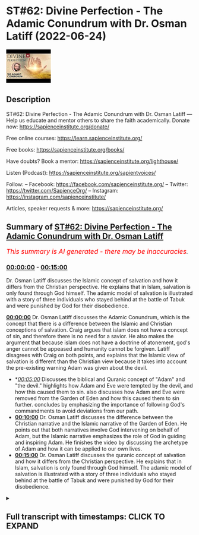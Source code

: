 # ST#62: Divine Perfection - The Adamic Conundrum with Dr. Osman Latiff (2022-06-24)

![alt ST#62: Divine Perfection - The Adamic Conundrum with Dr. Osman Latiff](3wPFspSeMX0.jpg "ST#62: Divine Perfection - The Adamic Conundrum with Dr. Osman Latiff")

## Description

ST#62: Divine Perfection - The Adamic Conundrum with Dr. Osman Latiff
—
Help us educate and mentor others to share the faith academically.
Donate now: https://sapienceinstitute.org/donate/ 

Free online courses: https://learn.sapienceinstitute.org/

Free books: https://sapienceinstitute.org/books/

Have doubts? Book a mentor: https://sapienceinstitute.org/lighthouse/

Listen (Podcast): https://sapienceinstitute.org/sapientvoices/

Follow:
– Facebook: https://facebook.com/sapienceinstitute.org/ 
– Twitter: https://twitter.com/SapienceOrg/ 
– Instagram: https://instagram.com/sapienceinstitute/ 

Articles, speaker requests & more: https://sapienceinstitute.org/

## Summary of [ST#62: Divine Perfection - The Adamic Conundrum with Dr. Osman Latiff](https://www.youtube.com/watch?v=3wPFspSeMX0)


*<span style="color:red; font-size:125%">This summary is AI generated - there may be inaccuracies</span>. [](/)*

### [00:00:00](https://www.youtube.com/watch?v=3wPFspSeMX0&t=0) - [00:15:00](https://www.youtube.com/watch?v=3wPFspSeMX0&t=900)

 Dr. Osman Latiff discusses the Islamic concept of salvation and how it differs from the Christian perspective. He explains that in Islam, salvation is only found through God himself. The adamic model of salvation is illustrated with a story of three individuals who stayed behind at the battle of Tabuk and were punished by God for their disobedience.

**[00:00:00](https://www.youtube.com/watch?v=3wPFspSeMX0&t=0)**  Dr. Osman Latiff discusses the Adamic Conundrum, which is the concept that there is a difference between the Islamic and Christian conceptions of salvation. Craig argues that islam does not have a concept of sin, and therefore there is no need for a savior. He also makes the argument that because islam does not have a doctrine of atonement, god's anger cannot be appeased and humanity cannot be forgiven. Latiff disagrees with Craig on both points, and explains that the Islamic view of salvation is different than the Christian view because it takes into account the pre-existing warning Adam was given about the devil.
* **[00:05:00](https://www.youtube.com/watch?v=3wPFspSeMX0&t=300)* Discusses the biblical and Quranic concept of "Adam" and "the devil."  highlights how Adam and Eve were tempted by the devil, and how this caused them to sin.  also discusses how Adam and Eve were removed from the Garden of Eden and how this caused them to sin further.  concludes by emphasizing the importance of following God's commandments to avoid deviations from our path.
* **[00:10:00](https://www.youtube.com/watch?v=3wPFspSeMX0&t=600)**  Dr. Osman Latiff discusses the difference between the Christian narrative and the Islamic narrative of the Garden of Eden. He points out that both narratives involve God intervening on behalf of Adam, but the Islamic narrative emphasizes the role of God in guiding and inspiring Adam. He finishes the video by discussing the archetype of Adam and how it can be applied to our own lives.
* **[00:15:00](https://www.youtube.com/watch?v=3wPFspSeMX0&t=900)**  Dr. Osman Latiff discusses the quranic concept of salvation and how it differs from the Christian perspective. He explains that in Islam, salvation is only found through God himself. The adamic model of salvation is illustrated with a story of three individuals who stayed behind at the battle of Tabuk and were punished by God for their disobedience.

<details><summary><h2>Full transcript with timestamps: CLICK TO EXPAND</h2></summary>

[0:00:06](https://youtu.be/3wPFspSeMX0?t=6) assalamualaikum welcome to sapient  
[0:00:08](https://youtu.be/3wPFspSeMX0?t=8) thoughts it's dr humanity from going  
[0:00:09](https://youtu.be/3wPFspSeMX0?t=9) through my book divine perfection  
[0:00:11](https://youtu.be/3wPFspSeMX0?t=11) christianity and islam on sin and  
[0:00:12](https://youtu.be/3wPFspSeMX0?t=12) salvation published this year by  
[0:00:13](https://youtu.be/3wPFspSeMX0?t=13) sapience institute we have of course  
[0:00:15](https://youtu.be/3wPFspSeMX0?t=15) unpacked quite a bit already about  
[0:00:17](https://youtu.be/3wPFspSeMX0?t=17) arguments presented by our christian  
[0:00:19](https://youtu.be/3wPFspSeMX0?t=19) friends detractors william lane craig  
[0:00:22](https://youtu.be/3wPFspSeMX0?t=22) and others before and after him who make  
[0:00:24](https://youtu.be/3wPFspSeMX0?t=24) these arguments about islamic theism in  
[0:00:27](https://youtu.be/3wPFspSeMX0?t=27) fact craig makes three primary arguments  
[0:00:30](https://youtu.be/3wPFspSeMX0?t=30) about allah being not maximally  
[0:00:32](https://youtu.be/3wPFspSeMX0?t=32) omniscient therefore making a mistake in  
[0:00:34](https://youtu.be/3wPFspSeMX0?t=34) the trinity in the quranic outlook we've  
[0:00:37](https://youtu.be/3wPFspSeMX0?t=37) been through that very very cohesively  
[0:00:40](https://youtu.be/3wPFspSeMX0?t=40) and  
[0:00:40](https://youtu.be/3wPFspSeMX0?t=40) and thoroughly now of course the second  
[0:00:43](https://youtu.be/3wPFspSeMX0?t=43) argument perhaps is the most is the most  
[0:00:45](https://youtu.be/3wPFspSeMX0?t=45) important of all the arguments that  
[0:00:46](https://youtu.be/3wPFspSeMX0?t=46) craig makes  
[0:00:48](https://youtu.be/3wPFspSeMX0?t=48) and in fact the biggest one between us  
[0:00:50](https://youtu.be/3wPFspSeMX0?t=50) and our christian friends james langford  
[0:00:52](https://youtu.be/3wPFspSeMX0?t=52) in his very seminal thesis about some  
[0:00:56](https://youtu.be/3wPFspSeMX0?t=56) you know ideas about christian mission  
[0:00:57](https://youtu.be/3wPFspSeMX0?t=57) to muslims says that muslims have no  
[0:01:01](https://youtu.be/3wPFspSeMX0?t=61) doctrine of sin  
[0:01:02](https://youtu.be/3wPFspSeMX0?t=62) that he says that there is no concept of  
[0:01:04](https://youtu.be/3wPFspSeMX0?t=64) an estrangement between god and humanity  
[0:01:07](https://youtu.be/3wPFspSeMX0?t=67) in islam and therefore there's no need  
[0:01:09](https://youtu.be/3wPFspSeMX0?t=69) for reconciliation between god and man  
[0:01:11](https://youtu.be/3wPFspSeMX0?t=71) therefore no need for a savior he's not  
[0:01:13](https://youtu.be/3wPFspSeMX0?t=73) the first in fact to make that argument  
[0:01:14](https://youtu.be/3wPFspSeMX0?t=74) see our marsh in his work says that you  
[0:01:17](https://youtu.be/3wPFspSeMX0?t=77) know only and if ever the muslims see  
[0:01:20](https://youtu.be/3wPFspSeMX0?t=80) themselves as inherently sinful in the  
[0:01:23](https://youtu.be/3wPFspSeMX0?t=83) eyes of god will they ever see the need  
[0:01:25](https://youtu.be/3wPFspSeMX0?t=85) for a savior now the the fundamental  
[0:01:28](https://youtu.be/3wPFspSeMX0?t=88) thing here is that they're both arguing  
[0:01:29](https://youtu.be/3wPFspSeMX0?t=89) similar things about does islam have a  
[0:01:32](https://youtu.be/3wPFspSeMX0?t=92) concept of sin what is sin in islam does  
[0:01:35](https://youtu.be/3wPFspSeMX0?t=95) sin create the sense of a distance or a  
[0:01:37](https://youtu.be/3wPFspSeMX0?t=97) strange assumption between us and god  
[0:01:40](https://youtu.be/3wPFspSeMX0?t=100) and is there a need at the end of the  
[0:01:41](https://youtu.be/3wPFspSeMX0?t=101) day for a savior now craig of course  
[0:01:44](https://youtu.be/3wPFspSeMX0?t=104) makes that same argument they all make  
[0:01:46](https://youtu.be/3wPFspSeMX0?t=106) the same argument there is nothing new  
[0:01:48](https://youtu.be/3wPFspSeMX0?t=108) it's all the same things that they're  
[0:01:50](https://youtu.be/3wPFspSeMX0?t=110) saying  
[0:01:51](https://youtu.be/3wPFspSeMX0?t=111) now craig's second argument that he  
[0:01:52](https://youtu.be/3wPFspSeMX0?t=112) makes in his website reasonable faith  
[0:01:54](https://youtu.be/3wPFspSeMX0?t=114) and his videos and in his debates is the  
[0:01:56](https://youtu.be/3wPFspSeMX0?t=116) same one about the fact that the  
[0:01:59](https://youtu.be/3wPFspSeMX0?t=119) doctrine of salvation what we call  
[0:02:01](https://youtu.be/3wPFspSeMX0?t=121) soteriology in islam is not sufficient  
[0:02:04](https://youtu.be/3wPFspSeMX0?t=124) in representing god's maximal holiness  
[0:02:07](https://youtu.be/3wPFspSeMX0?t=127) whereas in christianity through that  
[0:02:10](https://youtu.be/3wPFspSeMX0?t=130) price paid uh from jesus christ on the  
[0:02:13](https://youtu.be/3wPFspSeMX0?t=133) cross that's enough enough and  
[0:02:15](https://youtu.be/3wPFspSeMX0?t=135) sufficient for god's wrath to be  
[0:02:17](https://youtu.be/3wPFspSeMX0?t=137) appeased and therefore god forgives  
[0:02:19](https://youtu.be/3wPFspSeMX0?t=139) humanity and therefore god loves  
[0:02:21](https://youtu.be/3wPFspSeMX0?t=141) humanity and so on and so forth now of  
[0:02:22](https://youtu.be/3wPFspSeMX0?t=142) course in the last episode we went  
[0:02:24](https://youtu.be/3wPFspSeMX0?t=144) through christian atonement theories and  
[0:02:26](https://youtu.be/3wPFspSeMX0?t=146) as you remember herring there were many  
[0:02:28](https://youtu.be/3wPFspSeMX0?t=148) many of them there was of course that  
[0:02:30](https://youtu.be/3wPFspSeMX0?t=150) that primal one of of augustine and the  
[0:02:34](https://youtu.be/3wPFspSeMX0?t=154) devil ransom theory christus victor  
[0:02:36](https://youtu.be/3wPFspSeMX0?t=156) theory uranuses theories uh origins  
[0:02:39](https://youtu.be/3wPFspSeMX0?t=159) theories there was the  
[0:02:40](https://youtu.be/3wPFspSeMX0?t=160) uh athanasius's mystical theory there  
[0:02:43](https://youtu.be/3wPFspSeMX0?t=163) was uh anselm's satisfaction theory the  
[0:02:46](https://youtu.be/3wPFspSeMX0?t=166) one before that of gregory evnessa and  
[0:02:48](https://youtu.be/3wPFspSeMX0?t=168) the fish hook theory the one much after  
[0:02:50](https://youtu.be/3wPFspSeMX0?t=170) that of calvin and penal substitution  
[0:02:51](https://youtu.be/3wPFspSeMX0?t=171) theory and all these theories were in  
[0:02:53](https://youtu.be/3wPFspSeMX0?t=173) attempt by christian theologians some of  
[0:02:55](https://youtu.be/3wPFspSeMX0?t=175) them church fathers to make sense of  
[0:02:58](https://youtu.be/3wPFspSeMX0?t=178) what happened between god and humanity  
[0:03:01](https://youtu.be/3wPFspSeMX0?t=181) humanity through jesus christ in the  
[0:03:03](https://youtu.be/3wPFspSeMX0?t=183) whole cosmic order of things and the  
[0:03:05](https://youtu.be/3wPFspSeMX0?t=185) fundamental position of adam us human  
[0:03:08](https://youtu.be/3wPFspSeMX0?t=188) beings as his progeny in light of the  
[0:03:10](https://youtu.be/3wPFspSeMX0?t=190) sacrificial model presented by jesus  
[0:03:13](https://youtu.be/3wPFspSeMX0?t=193) christ as a way for sins our sins adam's  
[0:03:16](https://youtu.be/3wPFspSeMX0?t=196) sins to be atoned for and therefore  
[0:03:18](https://youtu.be/3wPFspSeMX0?t=198) god's anger to be appeased and for us  
[0:03:20](https://youtu.be/3wPFspSeMX0?t=200) therefore to be forgiven those were  
[0:03:22](https://youtu.be/3wPFspSeMX0?t=202) atonement theories and there are of  
[0:03:24](https://youtu.be/3wPFspSeMX0?t=204) course some that are being developed and  
[0:03:26](https://youtu.be/3wPFspSeMX0?t=206) evolving over time uh over the christian  
[0:03:30](https://youtu.be/3wPFspSeMX0?t=210) centuries  
[0:03:31](https://youtu.be/3wPFspSeMX0?t=211) uh now  
[0:03:32](https://youtu.be/3wPFspSeMX0?t=212) how do we and how do we understand that  
[0:03:35](https://youtu.be/3wPFspSeMX0?t=215) or appreciate that in light of the  
[0:03:37](https://youtu.be/3wPFspSeMX0?t=217) quranic the islamic the prophetic  
[0:03:39](https://youtu.be/3wPFspSeMX0?t=219) discourse about salvation if that's the  
[0:03:42](https://youtu.be/3wPFspSeMX0?t=222) way that christians perceive of it how  
[0:03:43](https://youtu.be/3wPFspSeMX0?t=223) do we perceive of it remember we said  
[0:03:45](https://youtu.be/3wPFspSeMX0?t=225) initially that there is much that we  
[0:03:47](https://youtu.be/3wPFspSeMX0?t=227) agree with with our christian friends  
[0:03:48](https://youtu.be/3wPFspSeMX0?t=228) that we both believe in similar things  
[0:03:50](https://youtu.be/3wPFspSeMX0?t=230) about adam about god about not from the  
[0:03:52](https://youtu.be/3wPFspSeMX0?t=232) the particular tree uh to enjoy the  
[0:03:55](https://youtu.be/3wPFspSeMX0?t=235) garden him and his wife we both believe  
[0:03:57](https://youtu.be/3wPFspSeMX0?t=237) that we both believe in the devil the  
[0:03:59](https://youtu.be/3wPFspSeMX0?t=239) devil of course has a plan and and we  
[0:04:01](https://youtu.be/3wPFspSeMX0?t=241) all believe in that stuff but the  
[0:04:03](https://youtu.be/3wPFspSeMX0?t=243) quranic outline is remarkably  
[0:04:06](https://youtu.be/3wPFspSeMX0?t=246) different in fact uniquely different  
[0:04:09](https://youtu.be/3wPFspSeMX0?t=249) than our christian friends  
[0:04:11](https://youtu.be/3wPFspSeMX0?t=251) outline presented to them in the bible  
[0:04:13](https://youtu.be/3wPFspSeMX0?t=253) or at least even not so much from the  
[0:04:15](https://youtu.be/3wPFspSeMX0?t=255) bible but in fact in their theoretical  
[0:04:17](https://youtu.be/3wPFspSeMX0?t=257) developments in their history and that's  
[0:04:19](https://youtu.be/3wPFspSeMX0?t=259) a lot a lot to say about that  
[0:04:21](https://youtu.be/3wPFspSeMX0?t=261) so what happens then how is it presented  
[0:04:23](https://youtu.be/3wPFspSeMX0?t=263) in the quran what happens with adam in  
[0:04:25](https://youtu.be/3wPFspSeMX0?t=265) the quran that is the subject of of this  
[0:04:28](https://youtu.be/3wPFspSeMX0?t=268) series here now this is in light of what  
[0:04:30](https://youtu.be/3wPFspSeMX0?t=270) i call what the book terms the adamic  
[0:04:32](https://youtu.be/3wPFspSeMX0?t=272) conundrum now in the quran is presented  
[0:04:35](https://youtu.be/3wPFspSeMX0?t=275) like this  
[0:04:36](https://youtu.be/3wPFspSeMX0?t=276) allah of course had forewarned adam and  
[0:04:39](https://youtu.be/3wPFspSeMX0?t=279) his wife not to eat from a particular  
[0:04:41](https://youtu.be/3wPFspSeMX0?t=281) tree  
[0:04:42](https://youtu.be/3wPFspSeMX0?t=282) and allah says  
[0:04:44](https://youtu.be/3wPFspSeMX0?t=284) beware of the devil right in the fight  
[0:04:46](https://youtu.be/3wPFspSeMX0?t=286) in the quran says  
[0:04:47](https://youtu.be/3wPFspSeMX0?t=287) beware of the devil because he is your  
[0:04:49](https://youtu.be/3wPFspSeMX0?t=289) enemy  
[0:04:51](https://youtu.be/3wPFspSeMX0?t=291) so take him therefore as an enemy adam  
[0:04:53](https://youtu.be/3wPFspSeMX0?t=293) was pre-warned we're also warned about  
[0:04:55](https://youtu.be/3wPFspSeMX0?t=295) the devil in our lives as well remember  
[0:04:58](https://youtu.be/3wPFspSeMX0?t=298) of course in the quranic paradigm human  
[0:05:00](https://youtu.be/3wPFspSeMX0?t=300) beings all of us are weak frail prone to  
[0:05:04](https://youtu.be/3wPFspSeMX0?t=304) sin  
[0:05:05](https://youtu.be/3wPFspSeMX0?t=305) we're not perfect creatures we're  
[0:05:07](https://youtu.be/3wPFspSeMX0?t=307) imperfect creatures that means we have a  
[0:05:09](https://youtu.be/3wPFspSeMX0?t=309) capacity to do good  
[0:05:11](https://youtu.be/3wPFspSeMX0?t=311) and capacity to do sin a beautiful  
[0:05:14](https://youtu.be/3wPFspSeMX0?t=314) verses which is outlined in israel  
[0:05:16](https://youtu.be/3wPFspSeMX0?t=316) in the quran in which allah says  
[0:05:21](https://youtu.be/3wPFspSeMX0?t=321) foreign  
[0:05:25](https://youtu.be/3wPFspSeMX0?t=325) beautiful verses what do they say they  
[0:05:28](https://youtu.be/3wPFspSeMX0?t=328) say that  
[0:05:29](https://youtu.be/3wPFspSeMX0?t=329) consider the self consider yourself  
[0:05:32](https://youtu.be/3wPFspSeMX0?t=332) myself yourself  
[0:05:34](https://youtu.be/3wPFspSeMX0?t=334) how it's formed  
[0:05:36](https://youtu.be/3wPFspSeMX0?t=336) and how it could be inspired by  
[0:05:39](https://youtu.be/3wPFspSeMX0?t=339) by depravity by moral depravities but  
[0:05:42](https://youtu.be/3wPFspSeMX0?t=342) also inspired by  
[0:05:44](https://youtu.be/3wPFspSeMX0?t=344) saintliness  
[0:05:45](https://youtu.be/3wPFspSeMX0?t=345) by moral goodness by goodness by good  
[0:05:49](https://youtu.be/3wPFspSeMX0?t=349) character right so human beings have  
[0:05:52](https://youtu.be/3wPFspSeMX0?t=352) both potentials to do  
[0:05:54](https://youtu.be/3wPFspSeMX0?t=354) wondrous dazzling acts of kindness of  
[0:05:57](https://youtu.be/3wPFspSeMX0?t=357) mercy of sympathy of empathy of love all  
[0:06:00](https://youtu.be/3wPFspSeMX0?t=360) of that but also evil acts hideous acts  
[0:06:03](https://youtu.be/3wPFspSeMX0?t=363) reprehensible acts as well in fact the  
[0:06:06](https://youtu.be/3wPFspSeMX0?t=366) world of course is a witness to both of  
[0:06:08](https://youtu.be/3wPFspSeMX0?t=368) these currents and trends but then the  
[0:06:11](https://youtu.be/3wPFspSeMX0?t=371) next verse says  
[0:06:13](https://youtu.be/3wPFspSeMX0?t=373) successful is he that purifies it  
[0:06:16](https://youtu.be/3wPFspSeMX0?t=376) meaning purifies himself  
[0:06:18](https://youtu.be/3wPFspSeMX0?t=378) that that's the undertaking the task  
[0:06:20](https://youtu.be/3wPFspSeMX0?t=380) that is set out to man from god  
[0:06:22](https://youtu.be/3wPFspSeMX0?t=382) successful is the one that purifies  
[0:06:24](https://youtu.be/3wPFspSeMX0?t=384) himself that works labors in that task  
[0:06:27](https://youtu.be/3wPFspSeMX0?t=387) day and night all the time that's  
[0:06:29](https://youtu.be/3wPFspSeMX0?t=389) success and that loss is the one that  
[0:06:31](https://youtu.be/3wPFspSeMX0?t=391) buries it buries himself this allows  
[0:06:33](https://youtu.be/3wPFspSeMX0?t=393) himself to reach heights of moral  
[0:06:36](https://youtu.be/3wPFspSeMX0?t=396) goodness of moral character of excellent  
[0:06:38](https://youtu.be/3wPFspSeMX0?t=398) beautiful behavior beautiful conduct  
[0:06:40](https://youtu.be/3wPFspSeMX0?t=400) beautiful acts of worship and so on and  
[0:06:42](https://youtu.be/3wPFspSeMX0?t=402) so forth so therefore we have both of  
[0:06:45](https://youtu.be/3wPFspSeMX0?t=405) these strands as human beings and so  
[0:06:47](https://youtu.be/3wPFspSeMX0?t=407) therefore uh adam therefore when he sins  
[0:06:51](https://youtu.be/3wPFspSeMX0?t=411) against allah well the way it's  
[0:06:53](https://youtu.be/3wPFspSeMX0?t=413) presented in the quran is not exactly  
[0:06:54](https://youtu.be/3wPFspSeMX0?t=414) like that either so we know therefore  
[0:06:56](https://youtu.be/3wPFspSeMX0?t=416) that the devil exists and the devil  
[0:06:59](https://youtu.be/3wPFspSeMX0?t=419) goes to or we don't know in fact if it  
[0:07:01](https://youtu.be/3wPFspSeMX0?t=421) was to eve or adam first except that  
[0:07:04](https://youtu.be/3wPFspSeMX0?t=424) they're both blamed for that mistake  
[0:07:07](https://youtu.be/3wPFspSeMX0?t=427) that they make  
[0:07:08](https://youtu.be/3wPFspSeMX0?t=428) now of course in the quran allah calls  
[0:07:10](https://youtu.be/3wPFspSeMX0?t=430) it many things allah calls it an act of  
[0:07:12](https://youtu.be/3wPFspSeMX0?t=432) disobedience that's true allah calls  
[0:07:15](https://youtu.be/3wPFspSeMX0?t=435) they were misled deceived by the devil  
[0:07:18](https://youtu.be/3wPFspSeMX0?t=438) allah says there was a case of  
[0:07:20](https://youtu.be/3wPFspSeMX0?t=440) forgetfulness from from adam  
[0:07:22](https://youtu.be/3wPFspSeMX0?t=442) forgetfulness perhaps of many things  
[0:07:23](https://youtu.be/3wPFspSeMX0?t=443) maybe he forgot therefore the great  
[0:07:25](https://youtu.be/3wPFspSeMX0?t=445) undertaking that god gave him in the  
[0:07:27](https://youtu.be/3wPFspSeMX0?t=447) first place he forgot his responsibility  
[0:07:29](https://youtu.be/3wPFspSeMX0?t=449) between him and god he forgot the great  
[0:07:33](https://youtu.be/3wPFspSeMX0?t=453) deceptive character and potential of the  
[0:07:36](https://youtu.be/3wPFspSeMX0?t=456) devil he forgot  
[0:07:37](https://youtu.be/3wPFspSeMX0?t=457) but in this verse in the in the second  
[0:07:40](https://youtu.be/3wPFspSeMX0?t=460) chapter of the quran it's outlined  
[0:07:41](https://youtu.be/3wPFspSeMX0?t=461) beautifully in that allah says that the  
[0:07:44](https://youtu.be/3wPFspSeMX0?t=464) devil  
[0:07:47](https://youtu.be/3wPFspSeMX0?t=467) allah says that the devil caused them  
[0:07:49](https://youtu.be/3wPFspSeMX0?t=469) both to slip  
[0:07:51](https://youtu.be/3wPFspSeMX0?t=471) the word used here is the word zel which  
[0:07:53](https://youtu.be/3wPFspSeMX0?t=473) is stumble or slip now of course in the  
[0:07:56](https://youtu.be/3wPFspSeMX0?t=476) book of genesis the bible is called the  
[0:07:58](https://youtu.be/3wPFspSeMX0?t=478) fall  
[0:07:58](https://youtu.be/3wPFspSeMX0?t=478) fall kind of connotes like something  
[0:08:01](https://youtu.be/3wPFspSeMX0?t=481) that is irrecoverable i mean as you've  
[0:08:03](https://youtu.be/3wPFspSeMX0?t=483) fallen now but a slip has different  
[0:08:05](https://youtu.be/3wPFspSeMX0?t=485) connotations of while you're slipped and  
[0:08:07](https://youtu.be/3wPFspSeMX0?t=487) you stumble but perhaps you're still  
[0:08:09](https://youtu.be/3wPFspSeMX0?t=489) able to get back up on your feet that's  
[0:08:10](https://youtu.be/3wPFspSeMX0?t=490) the first difference that you'll notice  
[0:08:12](https://youtu.be/3wPFspSeMX0?t=492) in the quranic narrative  
[0:08:14](https://youtu.be/3wPFspSeMX0?t=494) allah says that the shaitaan the devil  
[0:08:16](https://youtu.be/3wPFspSeMX0?t=496) caused them both to  
[0:08:17](https://youtu.be/3wPFspSeMX0?t=497) slip  
[0:08:18](https://youtu.be/3wPFspSeMX0?t=498) and then they were removed from where  
[0:08:19](https://youtu.be/3wPFspSeMX0?t=499) they were meaning in the garden they  
[0:08:21](https://youtu.be/3wPFspSeMX0?t=501) were taken out from them placed  
[0:08:23](https://youtu.be/3wPFspSeMX0?t=503) elsewhere  
[0:08:24](https://youtu.be/3wPFspSeMX0?t=504) now that's the first thing now zell of  
[0:08:28](https://youtu.be/3wPFspSeMX0?t=508) course has connotations it's like when  
[0:08:29](https://youtu.be/3wPFspSeMX0?t=509) we believe that when we uh leave our  
[0:08:31](https://youtu.be/3wPFspSeMX0?t=511) homes in the morning or whatever homes  
[0:08:33](https://youtu.be/3wPFspSeMX0?t=513) we say a particular prayer that we say  
[0:08:36](https://youtu.be/3wPFspSeMX0?t=516) allah  
[0:08:43](https://youtu.be/3wPFspSeMX0?t=523) prophetic prayer that we recite oh allah  
[0:08:45](https://youtu.be/3wPFspSeMX0?t=525) i seek refuge with you that i go astray  
[0:08:47](https://youtu.be/3wPFspSeMX0?t=527) or leaders as a straight or that i slip  
[0:08:49](https://youtu.be/3wPFspSeMX0?t=529) and stumble  
[0:08:50](https://youtu.be/3wPFspSeMX0?t=530) right or cause others to slip and  
[0:08:51](https://youtu.be/3wPFspSeMX0?t=531) stumble so we all in our lives can slip  
[0:08:55](https://youtu.be/3wPFspSeMX0?t=535) and stumble we can lose sight of where  
[0:08:57](https://youtu.be/3wPFspSeMX0?t=537) we're going sometimes in life that's a  
[0:08:59](https://youtu.be/3wPFspSeMX0?t=539) reflection of our imperfect human  
[0:09:02](https://youtu.be/3wPFspSeMX0?t=542) character and nature and of course god  
[0:09:04](https://youtu.be/3wPFspSeMX0?t=544) creates us with perfect knowledge and  
[0:09:06](https://youtu.be/3wPFspSeMX0?t=546) perfect wisdom that's a key fundamental  
[0:09:09](https://youtu.be/3wPFspSeMX0?t=549) point for us to emphasize god creates us  
[0:09:11](https://youtu.be/3wPFspSeMX0?t=551) with perfect knowledge and perfect  
[0:09:12](https://youtu.be/3wPFspSeMX0?t=552) wisdom knowing of course this is who we  
[0:09:14](https://youtu.be/3wPFspSeMX0?t=554) are this is our capacity our potential  
[0:09:17](https://youtu.be/3wPFspSeMX0?t=557) and these are ways of course we could be  
[0:09:19](https://youtu.be/3wPFspSeMX0?t=559) led astray but we have to be on our god  
[0:09:21](https://youtu.be/3wPFspSeMX0?t=561) the quran says by the way in the quran  
[0:09:23](https://youtu.be/3wPFspSeMX0?t=563) we have the word  
[0:09:26](https://youtu.be/3wPFspSeMX0?t=566) which means deviation straying  
[0:09:29](https://youtu.be/3wPFspSeMX0?t=569) misleading  
[0:09:30](https://youtu.be/3wPFspSeMX0?t=570) repeated more than 200 times in the  
[0:09:32](https://youtu.be/3wPFspSeMX0?t=572) quran  
[0:09:34](https://youtu.be/3wPFspSeMX0?t=574) straying misleading deviating but we  
[0:09:36](https://youtu.be/3wPFspSeMX0?t=576) also have the word wakaya wakka is where  
[0:09:39](https://youtu.be/3wPFspSeMX0?t=579) we get the word taqwa from which means  
[0:09:40](https://youtu.be/3wPFspSeMX0?t=580) protection which means safeguarding  
[0:09:43](https://youtu.be/3wPFspSeMX0?t=583) repeated through and through the quran  
[0:09:45](https://youtu.be/3wPFspSeMX0?t=585) as a way of pushing back offsetting the  
[0:09:48](https://youtu.be/3wPFspSeMX0?t=588) dangers of dalala of deviation of  
[0:09:51](https://youtu.be/3wPFspSeMX0?t=591) straying of of of misleading and going  
[0:09:54](https://youtu.be/3wPFspSeMX0?t=594) astray and so the next verse now is is  
[0:09:57](https://youtu.be/3wPFspSeMX0?t=597) very essential and key for us in showing  
[0:10:00](https://youtu.be/3wPFspSeMX0?t=600) the difference between us  
[0:10:01](https://youtu.be/3wPFspSeMX0?t=601) and the christian narrative which ends  
[0:10:03](https://youtu.be/3wPFspSeMX0?t=603) up in a lot of confusion a lot of  
[0:10:05](https://youtu.be/3wPFspSeMX0?t=605) ambiguity with all of these atonement  
[0:10:07](https://youtu.be/3wPFspSeMX0?t=607) theories are proposed and still  
[0:10:08](https://youtu.be/3wPFspSeMX0?t=608) developing and evolving and that is this  
[0:10:11](https://youtu.be/3wPFspSeMX0?t=611) verse that allah quran says  
[0:10:18](https://youtu.be/3wPFspSeMX0?t=618) what does it say it says therefore so  
[0:10:20](https://youtu.be/3wPFspSeMX0?t=620) adam slept therefore was removed from  
[0:10:22](https://youtu.be/3wPFspSeMX0?t=622) where he was and then allah says adam  
[0:10:25](https://youtu.be/3wPFspSeMX0?t=625) was met with some words from his lord  
[0:10:28](https://youtu.be/3wPFspSeMX0?t=628) what does it mean to be met with some  
[0:10:29](https://youtu.be/3wPFspSeMX0?t=629) words from his lord what does it mean  
[0:10:31](https://youtu.be/3wPFspSeMX0?t=631) adam was met with some words from his  
[0:10:33](https://youtu.be/3wPFspSeMX0?t=633) lord it means that adam in this state of  
[0:10:37](https://youtu.be/3wPFspSeMX0?t=637) vulnerability because of course he has  
[0:10:39](https://youtu.be/3wPFspSeMX0?t=639) sinned and done something against god's  
[0:10:41](https://youtu.be/3wPFspSeMX0?t=641) wishes is now stuck because he's there  
[0:10:43](https://youtu.be/3wPFspSeMX0?t=643) by him so remember adam is there by  
[0:10:45](https://youtu.be/3wPFspSeMX0?t=645) himself with his wife that says no other  
[0:10:46](https://youtu.be/3wPFspSeMX0?t=646) prophets around to ask to seek help from  
[0:10:48](https://youtu.be/3wPFspSeMX0?t=648) nothing that's just them too right but  
[0:10:50](https://youtu.be/3wPFspSeMX0?t=650) there of course is allah there is god  
[0:10:52](https://youtu.be/3wPFspSeMX0?t=652) and it's god that they beseech but not  
[0:10:54](https://youtu.be/3wPFspSeMX0?t=654) just that they beseech god and ask of  
[0:10:56](https://youtu.be/3wPFspSeMX0?t=656) god no that is not even the first thing  
[0:10:58](https://youtu.be/3wPFspSeMX0?t=658) that happens  
[0:10:59](https://youtu.be/3wPFspSeMX0?t=659) allah says adam was received words from  
[0:11:02](https://youtu.be/3wPFspSeMX0?t=662) his lord that means  
[0:11:04](https://youtu.be/3wPFspSeMX0?t=664) allah god the lord of the heavens and  
[0:11:07](https://youtu.be/3wPFspSeMX0?t=667) the earth the most kind the most  
[0:11:08](https://youtu.be/3wPFspSeMX0?t=668) merciful the maximally perfect  
[0:11:11](https://youtu.be/3wPFspSeMX0?t=671) the most magnificent the most supreme  
[0:11:14](https://youtu.be/3wPFspSeMX0?t=674) allah  
[0:11:15](https://youtu.be/3wPFspSeMX0?t=675) taught adam words to say that means  
[0:11:18](https://youtu.be/3wPFspSeMX0?t=678) allah inspired adam with words to say in  
[0:11:21](https://youtu.be/3wPFspSeMX0?t=681) order for adam to know how to ask god  
[0:11:24](https://youtu.be/3wPFspSeMX0?t=684) for forgiveness  
[0:11:26](https://youtu.be/3wPFspSeMX0?t=686) it's something fundamentally beautiful  
[0:11:28](https://youtu.be/3wPFspSeMX0?t=688) here  
[0:11:28](https://youtu.be/3wPFspSeMX0?t=688) that is not so much adam then quickly  
[0:11:30](https://youtu.be/3wPFspSeMX0?t=690) asked for forgiveness is that allah  
[0:11:33](https://youtu.be/3wPFspSeMX0?t=693) aided adam enabled adam facilitated for  
[0:11:37](https://youtu.be/3wPFspSeMX0?t=697) adam that path of seeking for seeking  
[0:11:40](https://youtu.be/3wPFspSeMX0?t=700) forgiveness which is remarkable right  
[0:11:42](https://youtu.be/3wPFspSeMX0?t=702) and so in adam being taught the words  
[0:11:45](https://youtu.be/3wPFspSeMX0?t=705) and we know the words from another verse  
[0:11:47](https://youtu.be/3wPFspSeMX0?t=707) in the quran when they both said  
[0:11:48](https://youtu.be/3wPFspSeMX0?t=708) they both said  
[0:11:56](https://youtu.be/3wPFspSeMX0?t=716) our lord our lord  
[0:11:59](https://youtu.be/3wPFspSeMX0?t=719) we have wronged our souls  
[0:12:02](https://youtu.be/3wPFspSeMX0?t=722) and if you don't forgive us and have  
[0:12:03](https://youtu.be/3wPFspSeMX0?t=723) mercy on us we're going to be of the  
[0:12:05](https://youtu.be/3wPFspSeMX0?t=725) losers so what's happening here number  
[0:12:07](https://youtu.be/3wPFspSeMX0?t=727) one our lord  
[0:12:09](https://youtu.be/3wPFspSeMX0?t=729) number two we've wronged ourselves  
[0:12:11](https://youtu.be/3wPFspSeMX0?t=731) injustice on ourselves  
[0:12:13](https://youtu.be/3wPFspSeMX0?t=733) number three  
[0:12:16](https://youtu.be/3wPFspSeMX0?t=736) you forgive  
[0:12:17](https://youtu.be/3wPFspSeMX0?t=737) you are the one that forgives number  
[0:12:19](https://youtu.be/3wPFspSeMX0?t=739) four you show mercy and number five if  
[0:12:23](https://youtu.be/3wPFspSeMX0?t=743) you do we're successful if you don't  
[0:12:25](https://youtu.be/3wPFspSeMX0?t=745) wear losers all of that contained in  
[0:12:27](https://youtu.be/3wPFspSeMX0?t=747) that beautiful prayer of adam and his  
[0:12:30](https://youtu.be/3wPFspSeMX0?t=750) wife that was inspired upon them taught  
[0:12:32](https://youtu.be/3wPFspSeMX0?t=752) to them instructed to them by god  
[0:12:34](https://youtu.be/3wPFspSeMX0?t=754) himself enabling adam and all of us adam  
[0:12:38](https://youtu.be/3wPFspSeMX0?t=758) is archetypal here all of us as his  
[0:12:40](https://youtu.be/3wPFspSeMX0?t=760) progeny to remember the way back to god  
[0:12:43](https://youtu.be/3wPFspSeMX0?t=763) whenever we slip and whenever we stumble  
[0:12:45](https://youtu.be/3wPFspSeMX0?t=765) in life there is a model  
[0:12:47](https://youtu.be/3wPFspSeMX0?t=767) paradigmatic model here for us to always  
[0:12:49](https://youtu.be/3wPFspSeMX0?t=769) remember and realize that's how it  
[0:12:51](https://youtu.be/3wPFspSeMX0?t=771) happened with adam our father where his  
[0:12:54](https://youtu.be/3wPFspSeMX0?t=774) progeny that's how god deals with us  
[0:12:56](https://youtu.be/3wPFspSeMX0?t=776) remember we ended the last chapter by by  
[0:12:58](https://youtu.be/3wPFspSeMX0?t=778) mentioning the verse in the quran when  
[0:12:59](https://youtu.be/3wPFspSeMX0?t=779) allah says  
[0:13:02](https://youtu.be/3wPFspSeMX0?t=782) what is your impression  
[0:13:04](https://youtu.be/3wPFspSeMX0?t=784) of the lord of the worlds how do we  
[0:13:06](https://youtu.be/3wPFspSeMX0?t=786) perceive imagine  
[0:13:08](https://youtu.be/3wPFspSeMX0?t=788) of god in light of all these tournament  
[0:13:11](https://youtu.be/3wPFspSeMX0?t=791) theories and god  
[0:13:12](https://youtu.be/3wPFspSeMX0?t=792) and the blood and the sacrifice and the  
[0:13:14](https://youtu.be/3wPFspSeMX0?t=794) the wrath and the all of these things  
[0:13:17](https://youtu.be/3wPFspSeMX0?t=797) and now how do we  
[0:13:18](https://youtu.be/3wPFspSeMX0?t=798) perceive imagine of god  
[0:13:20](https://youtu.be/3wPFspSeMX0?t=800) when we know that that's how god treats  
[0:13:22](https://youtu.be/3wPFspSeMX0?t=802) and dealt with  
[0:13:24](https://youtu.be/3wPFspSeMX0?t=804) the first of us the first of us our  
[0:13:26](https://youtu.be/3wPFspSeMX0?t=806) father  
[0:13:27](https://youtu.be/3wPFspSeMX0?t=807) adam when he stumbled he stumbled and he  
[0:13:30](https://youtu.be/3wPFspSeMX0?t=810) slipped  
[0:13:32](https://youtu.be/3wPFspSeMX0?t=812) in the garden there you know when the  
[0:13:33](https://youtu.be/3wPFspSeMX0?t=813) devil when he was deceived by the devil  
[0:13:35](https://youtu.be/3wPFspSeMX0?t=815) so therefore allah inspired adam with  
[0:13:37](https://youtu.be/3wPFspSeMX0?t=817) the words to say but it doesn't end  
[0:13:39](https://youtu.be/3wPFspSeMX0?t=819) there  
[0:13:40](https://youtu.be/3wPFspSeMX0?t=820) it doesn't end there because then allah  
[0:13:42](https://youtu.be/3wPFspSeMX0?t=822) says  
[0:13:43](https://youtu.be/3wPFspSeMX0?t=823) now taba it means to lean towards to  
[0:13:47](https://youtu.be/3wPFspSeMX0?t=827) relent towards  
[0:13:48](https://youtu.be/3wPFspSeMX0?t=828) that means who's doing it all here it's  
[0:13:51](https://youtu.be/3wPFspSeMX0?t=831) god doing it towards adam it is not adam  
[0:13:53](https://youtu.be/3wPFspSeMX0?t=833) that is the first actor here it is god  
[0:13:56](https://youtu.be/3wPFspSeMX0?t=836) enabling assisting adam when allah says  
[0:14:00](https://youtu.be/3wPFspSeMX0?t=840) lean to him by showing him repentance by  
[0:14:03](https://youtu.be/3wPFspSeMX0?t=843) showing you by accepting repentance  
[0:14:04](https://youtu.be/3wPFspSeMX0?t=844) allah did that and allah is of repenting  
[0:14:08](https://youtu.be/3wPFspSeMX0?t=848) and allah is merciful that is a  
[0:14:10](https://youtu.be/3wPFspSeMX0?t=850) beautiful model here that we we can  
[0:14:12](https://youtu.be/3wPFspSeMX0?t=852) clearly see in this adamic paradigm  
[0:14:15](https://youtu.be/3wPFspSeMX0?t=855) right conundrum between us and  
[0:14:16](https://youtu.be/3wPFspSeMX0?t=856) christians but really when the quran is  
[0:14:18](https://youtu.be/3wPFspSeMX0?t=858) an adamic paradigm an archetype showing  
[0:14:21](https://youtu.be/3wPFspSeMX0?t=861) illustrating for us the mercy the  
[0:14:23](https://youtu.be/3wPFspSeMX0?t=863) closeness the love of god towards his  
[0:14:26](https://youtu.be/3wPFspSeMX0?t=866) creation  
[0:14:27](https://youtu.be/3wPFspSeMX0?t=867) even though adam made a mistake and  
[0:14:29](https://youtu.be/3wPFspSeMX0?t=869) sinned here against god  
[0:14:31](https://youtu.be/3wPFspSeMX0?t=871) or he made a mistake some they say it  
[0:14:33](https://youtu.be/3wPFspSeMX0?t=873) was a mistake some they say it was act  
[0:14:35](https://youtu.be/3wPFspSeMX0?t=875) of disobedience but in any case it was  
[0:14:37](https://youtu.be/3wPFspSeMX0?t=877) something that was not what he wasn't  
[0:14:39](https://youtu.be/3wPFspSeMX0?t=879) supposed to do but he did and so now  
[0:14:41](https://youtu.be/3wPFspSeMX0?t=881) therefore there was a way out for him in  
[0:14:43](https://youtu.be/3wPFspSeMX0?t=883) light of that  
[0:14:45](https://youtu.be/3wPFspSeMX0?t=885) in light of that mistake or that sin  
[0:14:47](https://youtu.be/3wPFspSeMX0?t=887) that he made now i want to show you one  
[0:14:49](https://youtu.be/3wPFspSeMX0?t=889) more thing in light of this just so that  
[0:14:50](https://youtu.be/3wPFspSeMX0?t=890) you realize this is not restricted to  
[0:14:53](https://youtu.be/3wPFspSeMX0?t=893) adam this is not only about adam so we  
[0:14:56](https://youtu.be/3wPFspSeMX0?t=896) have of course clarified a big thing  
[0:14:58](https://youtu.be/3wPFspSeMX0?t=898) here in light of  
[0:15:00](https://youtu.be/3wPFspSeMX0?t=900) salvation what it means from the islamic  
[0:15:02](https://youtu.be/3wPFspSeMX0?t=902) perspective and the christian  
[0:15:03](https://youtu.be/3wPFspSeMX0?t=903) perspective a big thing but just to show  
[0:15:06](https://youtu.be/3wPFspSeMX0?t=906) you something really remarkable this is  
[0:15:07](https://youtu.be/3wPFspSeMX0?t=907) not just about adam you might say  
[0:15:10](https://youtu.be/3wPFspSeMX0?t=910) christians might say well that's unique  
[0:15:12](https://youtu.be/3wPFspSeMX0?t=912) about adam but what else is there in the  
[0:15:14](https://youtu.be/3wPFspSeMX0?t=914) quran what else is there in islam how do  
[0:15:16](https://youtu.be/3wPFspSeMX0?t=916) we know that god doesn't deals with us  
[0:15:18](https://youtu.be/3wPFspSeMX0?t=918) in the same way that with adam for  
[0:15:19](https://youtu.be/3wPFspSeMX0?t=919) example let me show you one beautiful  
[0:15:21](https://youtu.be/3wPFspSeMX0?t=921) example from the chapter called atoba in  
[0:15:23](https://youtu.be/3wPFspSeMX0?t=923) the quran  
[0:15:25](https://youtu.be/3wPFspSeMX0?t=925) this chapter which in fact is called  
[0:15:27](https://youtu.be/3wPFspSeMX0?t=927) meaning remains repentance but here you  
[0:15:29](https://youtu.be/3wPFspSeMX0?t=929) have a beautiful incident concerning  
[0:15:31](https://youtu.be/3wPFspSeMX0?t=931) three individuals these individuals were  
[0:15:33](https://youtu.be/3wPFspSeMX0?t=933) three people  
[0:15:34](https://youtu.be/3wPFspSeMX0?t=934) who made excuses  
[0:15:36](https://youtu.be/3wPFspSeMX0?t=936) for not participating in a very  
[0:15:38](https://youtu.be/3wPFspSeMX0?t=938) important one called the battle of tabuk  
[0:15:39](https://youtu.be/3wPFspSeMX0?t=939) in the life of the prophet sallallahu  
[0:15:41](https://youtu.be/3wPFspSeMX0?t=941) alaihi allah please be upon him  
[0:15:43](https://youtu.be/3wPFspSeMX0?t=943) they stayed behind and allah says that  
[0:15:45](https://youtu.be/3wPFspSeMX0?t=945) you know  
[0:15:47](https://youtu.be/3wPFspSeMX0?t=947) about the three who stayed behind  
[0:15:49](https://youtu.be/3wPFspSeMX0?t=949) these three therefore they were wracked  
[0:15:51](https://youtu.be/3wPFspSeMX0?t=951) with guilt  
[0:15:52](https://youtu.be/3wPFspSeMX0?t=952) knowing of course that they've stayed  
[0:15:54](https://youtu.be/3wPFspSeMX0?t=954) behind everybody else has gone there by  
[0:15:56](https://youtu.be/3wPFspSeMX0?t=956) themselves now what to do they've made  
[0:15:58](https://youtu.be/3wPFspSeMX0?t=958) this sin it's a sin this act of  
[0:16:00](https://youtu.be/3wPFspSeMX0?t=960) disobedience against god and so allah  
[0:16:03](https://youtu.be/3wPFspSeMX0?t=963) then says the three who remained behind  
[0:16:05](https://youtu.be/3wPFspSeMX0?t=965) stayed behind held back  
[0:16:10](https://youtu.be/3wPFspSeMX0?t=970) until the earth became squeezed and  
[0:16:13](https://youtu.be/3wPFspSeMX0?t=973) tight and restricted  
[0:16:15](https://youtu.be/3wPFspSeMX0?t=975) for them even though the earth is  
[0:16:17](https://youtu.be/3wPFspSeMX0?t=977) spacious and wide  
[0:16:20](https://youtu.be/3wPFspSeMX0?t=980) all right  
[0:16:20](https://youtu.be/3wPFspSeMX0?t=980) how do you feel when you've sinned  
[0:16:23](https://youtu.be/3wPFspSeMX0?t=983) against god that's how you're supposed  
[0:16:24](https://youtu.be/3wPFspSeMX0?t=984) to feel you feel you know guilty you  
[0:16:27](https://youtu.be/3wPFspSeMX0?t=987) feel as if the earth is closing in  
[0:16:29](https://youtu.be/3wPFspSeMX0?t=989) around you you feel like what what are  
[0:16:31](https://youtu.be/3wPFspSeMX0?t=991) you supposed to do you've done something  
[0:16:33](https://youtu.be/3wPFspSeMX0?t=993) that is a terrible thing in the eyes of  
[0:16:35](https://youtu.be/3wPFspSeMX0?t=995) god right and that's how they felt  
[0:16:38](https://youtu.be/3wPFspSeMX0?t=998) and then allah says the earth therefore  
[0:16:40](https://youtu.be/3wPFspSeMX0?t=1000) it was as if the earth was squeezed and  
[0:16:42](https://youtu.be/3wPFspSeMX0?t=1002) restricted for them  
[0:16:45](https://youtu.be/3wPFspSeMX0?t=1005) and their own souls their own selves  
[0:16:48](https://youtu.be/3wPFspSeMX0?t=1008) were constricted and tight and  
[0:16:50](https://youtu.be/3wPFspSeMX0?t=1010) restricted and squeezed for them they  
[0:16:52](https://youtu.be/3wPFspSeMX0?t=1012) felt that sense of agitation  
[0:16:55](https://youtu.be/3wPFspSeMX0?t=1015) and distance and they felt that sense of  
[0:16:58](https://youtu.be/3wPFspSeMX0?t=1018) inner sense of remorse and then allah  
[0:17:00](https://youtu.be/3wPFspSeMX0?t=1020) says  
[0:17:01](https://youtu.be/3wPFspSeMX0?t=1021) and they realized  
[0:17:04](https://youtu.be/3wPFspSeMX0?t=1024) there is no refuge from god except to  
[0:17:07](https://youtu.be/3wPFspSeMX0?t=1027) god  
[0:17:08](https://youtu.be/3wPFspSeMX0?t=1028) there is no  
[0:17:09](https://youtu.be/3wPFspSeMX0?t=1029) escaping from god except going back to  
[0:17:12](https://youtu.be/3wPFspSeMX0?t=1032) god  
[0:17:13](https://youtu.be/3wPFspSeMX0?t=1033) no refuge except going back to god the  
[0:17:16](https://youtu.be/3wPFspSeMX0?t=1036) only  
[0:17:17](https://youtu.be/3wPFspSeMX0?t=1037) salvation they will find is with god  
[0:17:19](https://youtu.be/3wPFspSeMX0?t=1039) himself they can't run anywhere or find  
[0:17:22](https://youtu.be/3wPFspSeMX0?t=1042) help anywhere or seek assistance in  
[0:17:25](https://youtu.be/3wPFspSeMX0?t=1045) anything or anyone or anywhere except  
[0:17:27](https://youtu.be/3wPFspSeMX0?t=1047) with god himself  
[0:17:29](https://youtu.be/3wPFspSeMX0?t=1049) that's the quranic paradigm about human  
[0:17:32](https://youtu.be/3wPFspSeMX0?t=1052) salvation your only safety your only  
[0:17:34](https://youtu.be/3wPFspSeMX0?t=1054) security your only peace of mind peace  
[0:17:37](https://youtu.be/3wPFspSeMX0?t=1057) of heart  
[0:17:38](https://youtu.be/3wPFspSeMX0?t=1058) is in god himself there's nothing else  
[0:17:41](https://youtu.be/3wPFspSeMX0?t=1061) there's not in a stone or an idol or in  
[0:17:43](https://youtu.be/3wPFspSeMX0?t=1063) a or mary or in jesus or in anybody  
[0:17:46](https://youtu.be/3wPFspSeMX0?t=1066) except god himself that's the one that  
[0:17:48](https://youtu.be/3wPFspSeMX0?t=1068) you've transgressed against that's the  
[0:17:50](https://youtu.be/3wPFspSeMX0?t=1070) one you ask from now right and then  
[0:17:52](https://youtu.be/3wPFspSeMX0?t=1072) allah says after this allah says now  
[0:17:54](https://youtu.be/3wPFspSeMX0?t=1074) look at the comparison here similarity  
[0:17:56](https://youtu.be/3wPFspSeMX0?t=1076) with the with the adamic model paradigm  
[0:17:59](https://youtu.be/3wPFspSeMX0?t=1079) allah says  
[0:18:02](https://youtu.be/3wPFspSeMX0?t=1082) then allah turned to them so that they  
[0:18:04](https://youtu.be/3wPFspSeMX0?t=1084) tend to him  
[0:18:05](https://youtu.be/3wPFspSeMX0?t=1085) right then allah turned to them so that  
[0:18:07](https://youtu.be/3wPFspSeMX0?t=1087) they turned to him remember in adam's  
[0:18:09](https://youtu.be/3wPFspSeMX0?t=1089) case it was allah turned to him first  
[0:18:12](https://youtu.be/3wPFspSeMX0?t=1092) taught him first 25 so that he would  
[0:18:14](https://youtu.be/3wPFspSeMX0?t=1094) turn to allah the same thing exists here  
[0:18:17](https://youtu.be/3wPFspSeMX0?t=1097) then allah turned to them allah relented  
[0:18:19](https://youtu.be/3wPFspSeMX0?t=1099) to them  
[0:18:20](https://youtu.be/3wPFspSeMX0?t=1100) allah inclined to them so that they  
[0:18:22](https://youtu.be/3wPFspSeMX0?t=1102) turned to him in repentance and allah is  
[0:18:25](https://youtu.be/3wPFspSeMX0?t=1105) all forgiving allah is all merciful a  
[0:18:26](https://youtu.be/3wPFspSeMX0?t=1106) beautiful paradigm here illustrating for  
[0:18:29](https://youtu.be/3wPFspSeMX0?t=1109) us that concept of salvation in islam in  
[0:18:32](https://youtu.be/3wPFspSeMX0?t=1112) light of the adam the adamic conundrum  
[0:18:35](https://youtu.be/3wPFspSeMX0?t=1115) that we find you know going through from  
[0:18:38](https://youtu.be/3wPFspSeMX0?t=1118) the biblical narrative to through  
[0:18:40](https://youtu.be/3wPFspSeMX0?t=1120) centuries of christian theological  
[0:18:42](https://youtu.be/3wPFspSeMX0?t=1122) debate about what happened with adam and  
[0:18:45](https://youtu.be/3wPFspSeMX0?t=1125) his kind of cosmic significance between  
[0:18:47](https://youtu.be/3wPFspSeMX0?t=1127) himself and god and and us as humans as  
[0:18:49](https://youtu.be/3wPFspSeMX0?t=1129) his progeny and of jesus himself  
[0:18:53](https://youtu.be/3wPFspSeMX0?t=1133) there's a lot of clarity therefore in  
[0:18:54](https://youtu.be/3wPFspSeMX0?t=1134) the quranic in the quranic outlook may  
[0:18:57](https://youtu.be/3wPFspSeMX0?t=1137) allah bless you all  
</details>